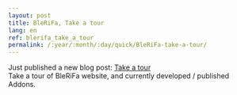```yaml
---
layout: post
title: BleRiFa, Take a tour
lang: en
ref: blerifa_take_a_tour
permalink: /:year/:month/:day/quick/BleRiFa-take-a-tour/
---
```


Just published a new blog post: [Take a tour][1]  
Take a tour of BleRiFa website, and currently developed / published Addons.

[1]: {{site.base_url}}/2016/06/16/Take-a-tour/
